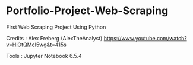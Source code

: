 # Portfolio-Project-Web-Scraping
First Web Scraping Project Using Python

Credits : Alex Freberg (AlexTheAnalyst) https://www.youtube.com/watch?v=HiOtQMcI5wg&t=415s

Tools : Jupyter Notebook 6.5.4
